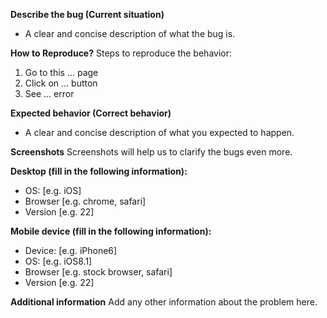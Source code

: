 **Describe the bug (Current situation)**
- A clear and concise description of what the bug is.

**How to Reproduce?**
Steps to reproduce the behavior:
1. Go to this ... page
2. Click on ... button
3. See ... error

**Expected behavior (Correct behavior)**
- A clear and concise description of what you expected to happen.

**Screenshots**
Screenshots will help us to clarify the bugs even more.

**Desktop (fill in the following information):**
 - OS: [e.g. iOS]
 - Browser [e.g. chrome, safari]
 - Version [e.g. 22]

**Mobile device (fill in the following information):**
 - Device: [e.g. iPhone6]
 - OS: [e.g. iOS8.1]
 - Browser [e.g. stock browser, safari]
 - Version [e.g. 22]

**Additional information**
Add any other information about the problem here.
